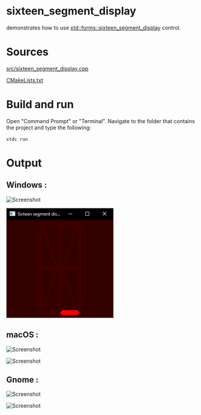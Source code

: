 # sixteen_segment_display

demonstrates how to use [xtd::forms::sixteen_segment_display](../../../../src/xtd_forms/include/xtd/forms/sixteen_segment_display.hpp) control.

# Sources

[src/sixteen_segment_display.cpp](src/sixteen_segment_display.cpp)

[CMakeLists.txt](CMakeLists.txt)

# Build and run

Open "Command Prompt" or "Terminal". Navigate to the folder that contains the project and type the following:

```shell
xtdc run
```

# Output

## Windows :

![Screenshot](../../../../docs/pictures/examples/sixteen_segment_display_w.png)

![Screenshot](../../../../docs/pictures/examples/sixteen_segment_display_wd.png)

## macOS :

![Screenshot](../../../../docs/pictures/examples/sixteen_segment_display_m.png)

![Screenshot](../../../../docs/pictures/examples/sixteen_segment_display_md.png)

## Gnome :

![Screenshot](../../../../docs/pictures/examples/sixteen_segment_display_g.png)

![Screenshot](../../../../docs/pictures/examples/sixteen_segment_display_gd.png)
